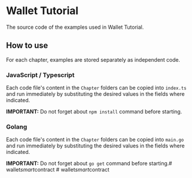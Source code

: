 # Wallet Tutorial

The source code of the examples used in Wallet Tutorial.

## How to use

For each chapter, examples are stored separately as independent code.

### JavaScript / Typescript

Each code file's content in the `Chapter` folders can be copied into `index.ts` and run immediately by substituting the desired values in the fields where indicated. 

**IMPORTANT:** Do not forget about `npm install` command before starting.

### Golang

Each code file's content in the `Chapter` folders can be copied into `main.go` and run immediately by substituting the desired values in the fields where indicated.

**IMPORTANT:** Do not forget about `go get` command before starting.#   w a l l e t _ s m a r t _ c o n t r a c t  
 #   w a l l e t _ s m a r t _ c o n t r a c t  
 